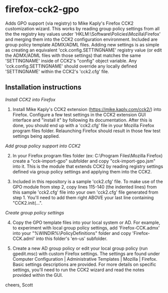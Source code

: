 # firefox-cck2-gpo
Adds GPO support (via registry) to Mike Kaply's Firefox CCK2 customization wizard.  This works by reading group policy settings from all the the registry key values under 'HKLM:\Software\Policies\Mozilla\Firefox' and merging them into the CCK2 configuration environment. Included are group policy template ADMX/ADML files. Adding new settings is as simple as creating an equivalent 'cck.config.SETTINGNAME' registry value (or edit the ADMX/ADML files with those settings) that matches the same 'SETTINGNAME' inside of CCK2's "config" object variable. Any 'cck.config.SETTINGNAME' should override any locally defined 'SETTINGNAME' within the CCK2's 'cck2.cfg' file.

Installation instructions
------------------------------

*Install CCK2 into Firefox*

1. Install Mike Kaply's CCK2 extension (https://mike.kaply.com/cck2/) into Firefox. Configure a few test settings in the CCK2 extension GUI interface and "install it" by following its documentation.  After this is done, you should end up with a 'cck2.cfg' file in your Mozilla Firefox program files folder.  Relaunching Firefox should result in those few test settings being applied.

*Add group policy support into CCK2*

2. In your Firefox program files folder (ex: C:\Program Files\Mozilla Firefox\) create a "cck-import-gpo" subfolder and copy "cck-import-gpo.jsm" into it. This is the module that extends CCK2 by reading registry settings defined via group policy settings and applying them into the CCK2.

3. Included in this repository is a sample 'cck2.cfg' file. To make use of the GPO module from step 2, copy lines 115-140 (the indented lines) from this sample 'cck2.cfg' file into your own 'cck2.cfg' file generated from step 1.  You'll need to add them right ABOVE your last line containing "CCK2.init(...".

*Create group policy settings*

4. Copy the GPO template files into your local system or AD. For example, to experiment with local group policy settings, add 'Firefox-CCK.admx' into your "%WINDIR%\PolicyDefinitions" folder and copy 'Firefox-CCK.adml' into this folder's 'en-us' subfolder.

5. Create a new AD group policy or edit your local group policy (run gpedit.msc) with custom Firefox settings. The settings are found under Computer Configuration | Administrative Templates | Mozilla | Firefox.  Basic settings descriptions are provided.  For more details on specific settings, you'll need to run the CCK2 wizard and read the notes provided within the GUI.

cheers,
Scott
